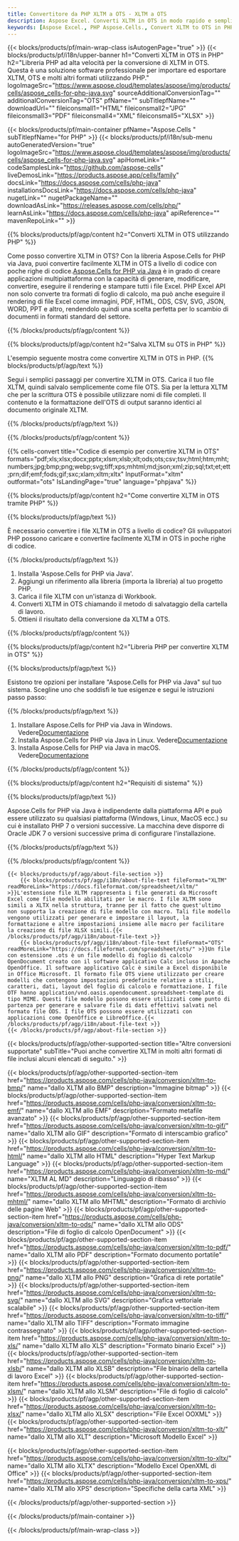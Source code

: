 ```yaml
---
title: Convertitore da PHP XLTM a OTS - XLTM a OTS
description: Aspose Excel. Converti XLTM in OTS in modo rapido e semplice con Aspose.Cells. PHP XLTM in OTS. PHP Salva XLTM su OTS. Salva XLTM come OTS utilizzando PHP.
keywords: [Aspose Excel., PHP Aspose.Cells., Convert XLTM to OTS in PHP., Save XLTM to OTS using PHP., PHP XLTM to OTS saveformat., XLTM to OTS Converter., PHP Save XLTM as OTS]
---
```

{{< blocks/products/pf/main-wrap-class isAutogenPage="true" >}}
{{< blocks/products/pf/i18n/upper-banner h1="Converti XLTM in OTS in PHP" h2="Libreria PHP ad alta velocità per la conversione di XLTM in OTS. Questa è una soluzione software professionale per importare ed esportare XLTM, OTS e molti altri formati utilizzando PHP." logoImageSrc="https://www.aspose.cloud/templates/aspose/img/products/cells/aspose_cells-for-php-java.svg" sourceAdditionalConversionTag="" additionalConversionTag="OTS" pfName="" subTitlepfName="" downloadUrl="" fileiconsmall1="HTML" fileiconsmall2="JPG" fileiconsmall3="PDF" fileiconsmall4="XML" fileiconsmall5="XLSX" >}}

{{< blocks/products/pf/main-container pfName="Aspose.Cells " subTitlepfName="for PHP" >}}
{{< blocks/products/pf/i18n/sub-menu autoGeneratedVersion="true" logoImageSrc="https://www.aspose.cloud/templates/aspose/img/products/cells/aspose_cells-for-php-java.svg" apiHomeLink="" codeSamplesLink="https://github.com/aspose-cells" liveDemosLink="https://products.aspose.app/cells/family" docsLink="https://docs.aspose.com/cells/php-java" installationsDocsLink="https://docs.aspose.com/cells/php-java" nugetLink="" nugetPackageName="" downloadAsLink="https://releases.aspose.com/cells/php/" learnAsLink="https://docs.aspose.com/cells/php-java" apiReference="" mavenRepoLink="" >}}


{{% blocks/products/pf/agp/content h2="Converti XLTM in OTS utilizzando PHP" %}}

 Come posso convertire XLTM in OTS? Con la libreria Aspose.Cells for PHP via Java, puoi convertire facilmente XLTM in OTS a livello di codice con poche righe di codice.[Aspose.Cells for PHP via Java](https://products.aspose.com/cells/php-java/) è in grado di creare applicazioni multipiattaforma con la capacità di generare, modificare, convertire, eseguire il rendering e stampare tutti i file Excel. PHP Excel API non solo converte tra formati di foglio di calcolo, ma può anche eseguire il rendering di file Excel come immagini, PDF, HTML, ODS, CSV, SVG, JSON, WORD, PPT e altro, rendendolo quindi una scelta perfetta per lo scambio di documenti in formati standard del settore.
 
{{% /blocks/products/pf/agp/content %}}

{{% blocks/products/pf/agp/content h2="Salva XLTM su OTS in PHP" %}}

L'esempio seguente mostra come convertire XLTM in OTS in PHP.
{{% blocks/products/pf/agp/text %}}

Segui i semplici passaggi per convertire XLTM in OTS. Carica il tuo file XLTM, quindi salvalo semplicemente come file OTS. Sia per la lettura XLTM che per la scrittura OTS è possibile utilizzare nomi di file completi. Il contenuto e la formattazione dell'OTS di output saranno identici al documento originale XLTM.

{{% /blocks/products/pf/agp/text %}}

{{% /blocks/products/pf/agp/content %}}

{{% cells-convert title="Codice di esempio per convertire XLTM in OTS" formats="pdf;xls;xlsx;docx;pptx;xlsm;xlsb;xlt;ods;ots;csv;tsv;html;htm;mht;numbers;jpg;bmp;png;webp;svg;tiff;xps;mhtml;md;json;xml;zip;sql;txt;et;ett;prn;dif;emf;fods;gif;sxc;xlam;xltm;xltx" InputFormat="xltm" outformat="ots" IsLandingPage="true" language="phpjava" %}}

{{% blocks/products/pf/agp/content h2="Come convertire XLTM in OTS tramite PHP" %}}

{{% blocks/products/pf/agp/text %}}

È necessario convertire i file XLTM in OTS a livello di codice? Gli sviluppatori PHP possono caricare e convertire facilmente XLTM in OTS in poche righe di codice.

{{% /blocks/products/pf/agp/text %}}

1.  Installa 'Aspose.Cells for PHP via Java'.
1.  Aggiungi un riferimento alla libreria (importa la libreria) al tuo progetto PHP.
1.  Carica il file XLTM con un'istanza di Workbook.
1.  Converti XLTM in OTS chiamando il metodo di salvataggio della cartella di lavoro.
1.  Ottieni il risultato della conversione da XLTM a OTS.

{{% /blocks/products/pf/agp/content %}}

{{% blocks/products/pf/agp/content h2="Libreria PHP per convertire XLTM in OTS" %}}

{{% blocks/products/pf/agp/text %}}

Esistono tre opzioni per installare "Aspose.Cells for PHP via Java" sul tuo sistema. Scegline uno che soddisfi le tue esigenze e segui le istruzioni passo passo:

{{% /blocks/products/pf/agp/text %}}

1.  Installare Aspose.Cells for PHP via Java in Windows. Vedere[Documentazione](https://docs.aspose.com/cells/php-java/setup-and-installation-guidelines/#windows)
1.  Installa Aspose.Cells for PHP via Java in Linux. Vedere[Documentazione](https://docs.aspose.com/cells/php-java/setup-and-installation-guidelines/#linux)
1.  Installa Aspose.Cells for PHP via Java in macOS. Vedere[Documentazione](https://docs.aspose.com/cells/php-java/setup-and-installation-guidelines/#mac)

{{% /blocks/products/pf/agp/content %}}

{{% blocks/products/pf/agp/content h2="Requisiti di sistema" %}}

{{% blocks/products/pf/agp/text %}}

Aspose.Cells for PHP via Java è indipendente dalla piattaforma API e può essere utilizzato su qualsiasi piattaforma (Windows, Linux, MacOS ecc.) su cui è installato PHP 7 o versioni successive. La macchina deve disporre di Oracle JDK 7 o versioni successive prima di configurare l'installazione.
 
{{% /blocks/products/pf/agp/text %}}


{{% /blocks/products/pf/agp/content %}}

<!-- aboutfile Starts -->
    {{< blocks/products/pf/agp/about-file-section >}}
        {{< blocks/products/pf/agp/i18n/about-file-text fileFormat="XLTM" readMoreLink="https://docs.fileformat.com/spreadsheet/xltm/" >}}L'estensione file XLTM rappresenta i file generati da Microsoft Excel come file modello abilitati per le macro. I file XLTM sono simili a XLTX nella struttura, tranne per il fatto che quest'ultimo non supporta la creazione di file modello con macro. Tali file modello vengono utilizzati per generare e impostare il layout, la formattazione e altre impostazioni insieme alle macro per facilitare la creazione di file XLSX simili.{{< /blocks/products/pf/agp/i18n/about-file-text >}}
        {{< blocks/products/pf/agp/i18n/about-file-text fileFormat="OTS" readMoreLink="https://docs.fileformat.com/spreadsheet/ots/" >}}Un file con estensione .ots è un file modello di foglio di calcolo OpenDocument creato con il software applicativo Calc incluso in Apache OpenOffice. Il software applicativo Calc è simile a Excel disponibile in Office Microsoft. Il formato file OTS viene utilizzato per creare modelli che contengono impostazioni predefinite relative a stili, caratteri, dati, layout del foglio di calcolo e formattazione. I file OTF hanno application/vnd.oasis.opendocument.spreadsheet-template di tipo MIME. Questi file modello possono essere utilizzati come punto di partenza per generare e salvare file di dati effettivi salvati nel formato file ODS. I file OTS possono essere utilizzati con applicazioni come OpenOffice e LibreOffice.{{< /blocks/products/pf/agp/i18n/about-file-text >}}
    {{< /blocks/products/pf/agp/about-file-section >}}
<!-- aboutfile Ends -->

{{< blocks/products/pf/agp/other-supported-section title="Altre conversioni supportate" subTitle="Puoi anche convertire XLTM in molti altri formati di file inclusi alcuni elencati di seguito." >}}

{{< blocks/products/pf/agp/other-supported-section-item href="https://products.aspose.com/cells/php-java/conversion/xltm-to-bmp/" name="dallo XLTM allo BMP" description="Immagine bitmap" >}}
{{< blocks/products/pf/agp/other-supported-section-item href="https://products.aspose.com/cells/php-java/conversion/xltm-to-emf/" name="dallo XLTM allo EMF" description="Formato metafile avanzato" >}}
{{< blocks/products/pf/agp/other-supported-section-item href="https://products.aspose.com/cells/php-java/conversion/xltm-to-gif/" name="dallo XLTM allo GIF" description="Formato di interscambio grafico" >}}
{{< blocks/products/pf/agp/other-supported-section-item href="https://products.aspose.com/cells/php-java/conversion/xltm-to-html/" name="dallo XLTM allo HTML" description="Hyper Text Markup Language" >}}
{{< blocks/products/pf/agp/other-supported-section-item href="https://products.aspose.com/cells/php-java/conversion/xltm-to-md/" name="XLTM AL MD" description="Linguaggio di ribasso" >}}
{{< blocks/products/pf/agp/other-supported-section-item href="https://products.aspose.com/cells/php-java/conversion/xltm-to-mhtml/" name="dallo XLTM allo MHTML" description="Formato di archivio delle pagine Web" >}}
{{< blocks/products/pf/agp/other-supported-section-item href="https://products.aspose.com/cells/php-java/conversion/xltm-to-ods/" name="dallo XLTM allo ODS" description="File di foglio di calcolo OpenDocument" >}}
{{< blocks/products/pf/agp/other-supported-section-item href="https://products.aspose.com/cells/php-java/conversion/xltm-to-pdf/" name="dallo XLTM allo PDF" description="Formato documento portatile" >}}
{{< blocks/products/pf/agp/other-supported-section-item href="https://products.aspose.com/cells/php-java/conversion/xltm-to-png/" name="dallo XLTM allo PNG" description="Grafica di rete portatile" >}}
{{< blocks/products/pf/agp/other-supported-section-item href="https://products.aspose.com/cells/php-java/conversion/xltm-to-svg/" name="dallo XLTM allo SVG" description="Grafica vettoriale scalabile" >}}
{{< blocks/products/pf/agp/other-supported-section-item href="https://products.aspose.com/cells/php-java/conversion/xltm-to-tiff/" name="dallo XLTM allo TIFF" description="Formato immagine contrassegnato" >}}
{{< blocks/products/pf/agp/other-supported-section-item href="https://products.aspose.com/cells/php-java/conversion/xltm-to-xls/" name="dallo XLTM allo XLS" description="Formato binario Excel" >}}
{{< blocks/products/pf/agp/other-supported-section-item href="https://products.aspose.com/cells/php-java/conversion/xltm-to-xlsb/" name="dallo XLTM allo XLSB" description="File binario della cartella di lavoro Excel" >}}
{{< blocks/products/pf/agp/other-supported-section-item href="https://products.aspose.com/cells/php-java/conversion/xltm-to-xlsm/" name="dallo XLTM allo XLSM" description="File di foglio di calcolo" >}}
{{< blocks/products/pf/agp/other-supported-section-item href="https://products.aspose.com/cells/php-java/conversion/xltm-to-xlsx/" name="dallo XLTM allo XLSX" description="File Excel OOXML" >}}
{{< blocks/products/pf/agp/other-supported-section-item href="https://products.aspose.com/cells/php-java/conversion/xltm-to-xlt/" name="dallo XLTM allo XLT" description="Microsoft Modello Excel" >}}

{{< blocks/products/pf/agp/other-supported-section-item href="https://products.aspose.com/cells/php-java/conversion/xltm-to-xltx/" name="dallo XLTM allo XLTX" description="Modello Excel OpenXML di Office" >}}
{{< blocks/products/pf/agp/other-supported-section-item href="https://products.aspose.com/cells/php-java/conversion/xltm-to-xps/" name="dallo XLTM allo XPS" description="Specifiche della carta XML" >}}

{{< /blocks/products/pf/agp/other-supported-section >}}

{{< /blocks/products/pf/main-container >}}
    
{{< /blocks/products/pf/main-wrap-class >}}
